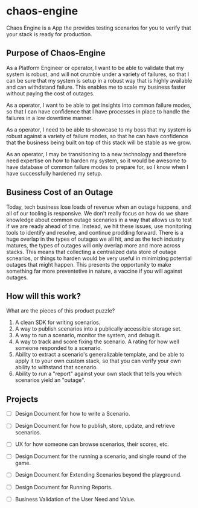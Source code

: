 # chaos-engine
Chaos Engine is a App the provides testing scenarios for you to verify that your stack is ready for production.

## Purpose of Chaos-Engine
As a Platform Engineer or operator, I want to be able to validate that my system is robust, and will not crumble under a variety of failures, so that I can be sure that my system is setup in a robust way that is highly available and can withdstand failure. This enables me to scale my business faster without paying the cost of outages.

As a operator, I want to be able to get insights into common failure modes, so that I can have confidence that I have processes in place to handle the failures in a low downtime manner.

As a operator, I need to be able to showcase to my boss that my system is robust against a variety of failure modes, so that he can have confidence that the business being built on top of this stack will be stable as we grow.

As an operator, I may be transitioning to a new technology and therefore need expertise on how to harden my system, so it would be awesome to have database of common failure modes to prepare for, so I know when I have successfully hardened my setup.

## Business Cost of an Outage
Today, tech business lose loads of revenue when an outage happens, and all of our tooling is responsive. We don't really focus on how do we share knowledge about common outage scenarios in a way that allows us to test if we are ready ahead of time. Instead, we hit these issues, use monitoring tools to identify and resolve, and continue prodding forward. There is a huge overlap in the types of outages we all hit, and as the tech industry matures, the types of outages will only overlap more and more across stacks. This means that collecting a centralized data store of outage scnearios, or things to harden would be very useful in minimizing potential outages that might happen. This presents the opportunity to make something far more preventetive in nature, a vaccine if you will against outages.

## How will this work?

What are the pieces of this product puzzle?
1. A clean SDK for writing scenarios.
2. A way to publish scenarios into a publically accessible storage set.
3. A way to run a scenario, monitor the system, and debug it.
4. A way to track and score fixing the scenario. A rating for how well someone responded to a scenario.
5. Ability to extract a scenario's generalizable template, and be able to apply it to your own custom stack, so that you can verify your own ability to withstand that scenario.
6. Ability to run a "report" against your own stack that tells you which scenarios yield an "outage".

## Projects

- [ ] Design Document for how to write a Scenario.
- [ ] Design Document for how to publish, store, update, and retrieve scenarios.
- [ ] UX for how someone can browse scenarios, their scores, etc.
- [ ] Design Document for the running a scenario, and single round of the game.
- [ ] Design Document for Extending Scenarios beyond the playground.
- [ ] Design Document for Running Reports.
- [ ] Business Validation of the User Need and Value.

